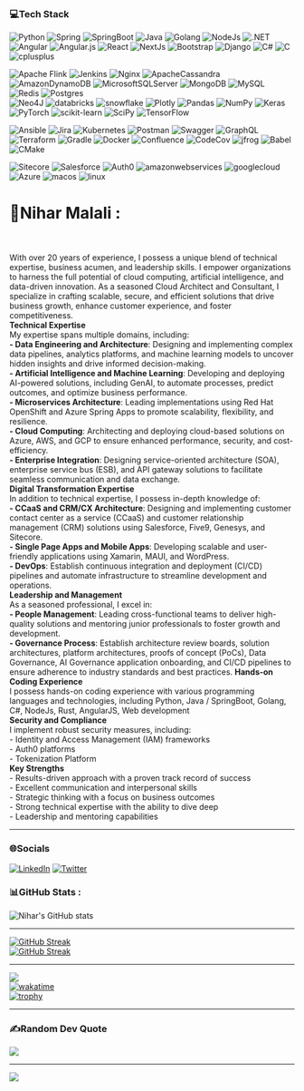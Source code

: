 ### 💻Tech Stack
![Python](https://img.shields.io/badge/python-12344545345345?style=for-the-badge&logo=python&labelColor=black&color=black)
![Spring](https://img.shields.io/badge/spring-12344545345345?style=for-the-badge&logo=spring&labelColor=black&color=black)
![SpringBoot](https://img.shields.io/badge/Springboot-12344545345345?style=for-the-badge&logo=spring-boot&labelColor=black&color=black)
![Java](https://img.shields.io/badge/Java-12344545345345?style=for-the-badge&logo=spring_creators&labelColor=black&color=Red)
![Golang](https://img.shields.io/badge/GOLANG-12344545345345?style=for-the-badge&logo=go&labelColor=black&color=00ADD8)
![NodeJs](https://img.shields.io/badge/Node.js-12344545345345?style=for-the-badge&logo=nodedotjs&labelColor=black&color=5FA04E)
![.NET](https://img.shields.io/badge/dotnet-12344545345345?style=for-the-badge&logo=dotnet&labelColor=black&color=512BD4)
![Angular](https://img.shields.io/badge/angular-%23DD0031.svg?style=for-the-badge&logo=angular&logoColor=black)
![Angular.js](https://img.shields.io/badge/angular.js-%23E23237.svg?style=for-the-badge&logo=angularjs&logoColor=white) 
![React](https://img.shields.io/badge/React-3DD0031.svg?style=for-the-badge&logo=react&logoColor=black)
![NextJs](https://img.shields.io/badge/Nextjs-3DD0031.svg?style=for-the-badge&logo=nextdotjs&logoColor=black) 
![Bootstrap](https://img.shields.io/badge/bootstrap-%23563D7C.svg?style=for-the-badge&logo=bootstrap&logoColor=white) 
![Django](https://img.shields.io/badge/django-%23092E20.svg?style=for-the-badge&logo=django&logoColor=white)
![C#](https://img.shields.io/badge/CSharp-%23FF6F00.svg?style=for-the-badge&logo=sharp&logoColor=white)
![C](https://img.shields.io/badge/C-%23FF6F00.svg?style=for-the-badge&logo=C&logoColor=white)
![cplusplus](https://img.shields.io/badge/C++-%23FF6F00.svg?style=for-the-badge&logo=cplusplus&logoColor=white)

![Apache Flink](https://img.shields.io/badge/Apache%20Flink-E6526F?style=for-the-badge&logo=Apache%20Flink&logoColor=white) 
![Jenkins](https://img.shields.io/badge/jenkins-%232C5263.svg?style=for-the-badge&logo=jenkins&logoColor=white)
![Nginx](https://img.shields.io/badge/nginx-%23009639.svg?style=for-the-badge&logo=nginx&logoColor=white) 
![ApacheCassandra](https://img.shields.io/badge/cassandra-%231287B1.svg?style=for-the-badge&logo=apache-cassandra&logoColor=white) 
![AmazonDynamoDB](https://img.shields.io/badge/Amazon%20DynamoDB-4053D6?style=for-the-badge&logo=Amazon%20DynamoDB&logoColor=white) 
![MicrosoftSQLServer](https://img.shields.io/badge/Microsoft%20SQL%20Sever-CC2927?style=for-the-badge&logo=microsoft%20sql%20server&logoColor=white) 
![MongoDB](https://img.shields.io/badge/MongoDB-%234ea94b.svg?style=for-the-badge&logo=mongodb&logoColor=white) 
![MySQL](https://img.shields.io/badge/mysql-%2300f.svg?style=for-the-badge&logo=mysql&logoColor=white) 
![Redis](https://img.shields.io/badge/redis-%23DD0031.svg?style=for-the-badge&logo=redis&logoColor=white) 
![Postgres](https://img.shields.io/badge/postgres-%23316192.svg?style=for-the-badge&logo=postgresql&logoColor=white) 	
![Neo4J](https://img.shields.io/badge/Neo4j-008CC1?style=for-the-badge&logo=neo4j&logoColor=white)
![databricks](https://img.shields.io/badge/databricks-%23150458.svg?style=for-the-badge&logo=databricks&logoColor=FF3621) 
![snowflake](https://img.shields.io/badge/snowflake-%23150458.svg?style=for-the-badge&logo=snowflake&logoColor=29B5E8) 
![Plotly](https://img.shields.io/badge/Plotly-%233F4F75.svg?style=for-the-badge&logo=plotly&logoColor=white) 
![Pandas](https://img.shields.io/badge/pandas-%23150458.svg?style=for-the-badge&logo=pandas&logoColor=white) 
![NumPy](https://img.shields.io/badge/numpy-%23013243.svg?style=for-the-badge&logo=numpy&logoColor=white) 
![Keras](https://img.shields.io/badge/Keras-%23D00000.svg?style=for-the-badge&logo=Keras&logoColor=white) 
![PyTorch](https://img.shields.io/badge/PyTorch-%23EE4C2C.svg?style=for-the-badge&logo=PyTorch&logoColor=white) 
![scikit-learn](https://img.shields.io/badge/scikit--learn-%23F7931E.svg?style=for-the-badge&logo=scikit-learn&logoColor=white) 
![SciPy](https://img.shields.io/badge/SciPy-%230C55A5.svg?style=for-the-badge&logo=scipy&logoColor=%white) 
![TensorFlow](https://img.shields.io/badge/TensorFlow-%23FF6F00.svg?style=for-the-badge&logo=TensorFlow&logoColor=white)




![Ansible](https://img.shields.io/badge/ansible-%231A1918.svg?style=for-the-badge&logo=ansible&logoColor=white) 
![Jira](https://img.shields.io/badge/jira-%230A0FFF.svg?style=for-the-badge&logo=jira&logoColor=white)
![Kubernetes](https://img.shields.io/badge/kubernetes-%23326ce5.svg?style=for-the-badge&logo=kubernetes&logoColor=white) 
![Postman](https://img.shields.io/badge/Postman-FF6C37?style=for-the-badge&logo=postman&logoColor=white) 
![Swagger](https://img.shields.io/badge/-Swagger-%23Clojure?style=for-the-badge&logo=swagger&logoColor=85EA2D)
![GraphQL](https://img.shields.io/badge/-graphql-%23Clojure?style=for-the-badge&logo=graphql&logoColor=pink) 
![Terraform](https://img.shields.io/badge/terraform-%235835CC.svg?style=for-the-badge&logo=terraform&logoColor=white) 
![Gradle](https://img.shields.io/badge/Gradle-02303A.svg?style=for-the-badge&logo=Gradle&logoColor=white) 
![Docker](https://img.shields.io/badge/docker-%230db7ed.svg?style=for-the-badge&logo=docker&logoColor=white) 
![Confluence](https://img.shields.io/badge/confluence-%23172BF4.svg?style=for-the-badge&logo=confluence&logoColor=white) 
![CodeCov](https://img.shields.io/badge/codecov-%23ff0077.svg?style=for-the-badge&logo=codecov&logoColor=white)
![jfrog](https://img.shields.io/badge/jfrog-%23ff0077.svg?style=for-the-badge&logo=jfrog&logoColor=Green) 
![Babel](https://img.shields.io/badge/Babel-F9DC3e?style=for-the-badge&logo=babel&logoColor=black) 
![CMake](https://img.shields.io/badge/CMake-%23008FBA.svg?style=for-the-badge&logo=cmake&logoColor=white)

![Sitecore](https://img.shields.io/badge/sitecore-12344545345345?style=for-the-badge&logo=sitecore&labelColor=black&color=EB1F1F)
![Salesforce](https://img.shields.io/badge/salesforce-12344545345345?style=for-the-badge&logo=salesforce&labelColor=black&color=00A1E0)
![Auth0](https://img.shields.io/badge/auth0-12344545345345?style=for-the-badge&logo=auth0&labelColor=black&color=EB5424)
![amazonwebservices](https://img.shields.io/badge/AWS-12344545345345?style=for-the-badge&logo=amazonwebservices&labelColor=black&color=black)
![googlecloud](https://img.shields.io/badge/googlecloud-12344545345345?style=for-the-badge&logo=googlecloud&labelColor=black&color=blue)
![Azure](https://img.shields.io/badge/azure-12344545345345?style=for-the-badge&logo=gitforwindows&labelColor=black&color=blue)
![macos](https://img.shields.io/badge/macos-12344545345345?style=for-the-badge&logo=macos&labelColor=black&color=white)
![linux](https://img.shields.io/badge/linux-12344545345345?style=for-the-badge&logo=linux&labelColor=black&color=yellow)


# 💫Nihar Malali :
<br/>​​​​​​​  
With over 20 years of experience, I possess a unique blend of technical expertise, business acumen, and leadership skills. I empower organizations to harness the full potential of cloud computing, artificial intelligence, and data-driven innovation. As a seasoned Cloud Architect and Consultant, I specialize in crafting scalable, secure, and efficient solutions that drive business growth, enhance customer experience, and foster competitiveness.  
**Technical Expertise**  
My expertise spans multiple domains, including:  
**\- Data Engineering and Architecture**: Designing and implementing complex data pipelines, analytics platforms, and machine learning models to uncover hidden insights and drive informed decision-making.  
**\- Artificial Intelligence and Machine Learning**: Developing and deploying AI-powered solutions, including GenAI, to automate processes, predict outcomes, and optimize business performance.  
**\- Microservices Architecture**: Leading implementations using Red Hat OpenShift and Azure Spring Apps to promote scalability, flexibility, and resilience.  
**\- Cloud Computing**: Architecting and deploying cloud-based solutions on Azure, AWS, and GCP to ensure enhanced performance, security, and cost-efficiency.  
**\- Enterprise Integration**: Designing service-oriented architecture (SOA), enterprise service bus (ESB), and API gateway solutions to facilitate seamless communication and data exchange.  
**Digital Transformation Expertise**  
In addition to technical expertise, I possess in-depth knowledge of:  
**\- CCaaS and CRM/CX Architecture**: Designing and implementing customer contact center as a service (CCaaS) and customer relationship management (CRM) solutions using Salesforce, Five9, Genesys, and Sitecore.  
**\- Single Page Apps and Mobile Apps**: Developing scalable and user-friendly applications using Xamarin, MAUI, and WordPress.  
**\- DevOps**: Establish continuous integration and deployment (CI/CD) pipelines and automate infrastructure to streamline development and operations.  
**Leadership and Management**  
As a seasoned professional, I excel in:  
**\- People Management**: Leading cross-functional teams to deliver high-quality solutions and mentoring junior professionals to foster growth and development.  
**\- Governance Process**: Establish architecture review boards, solution architectures, platform architectures, proofs of concept (PoCs), Data Governance, AI Governance application onboarding, and CI/CD pipelines to ensure adherence to industry standards and best practices.
**Hands-on Coding Experience**  
I possess hands-on coding experience with various programming languages and technologies, including Python, Java / SpringBoot, Golang, C#, NodeJs, Rust, AngularJS, Web development  
**Security and Compliance**  
I implement robust security measures, including:  
\- Identity and Access Management (IAM) frameworks  
\- Auth0 platforms  
\- Tokenization Platform  
**Key Strengths**  
\- Results-driven approach with a proven track record of success  
\- Excellent communication and interpersonal skills  
\- Strategic thinking with a focus on business outcomes  
\- Strong technical expertise with the ability to dive deep  
\- Leadership and mentoring capabilities
<hr/>

### 🌐Socials
[![LinkedIn](https://img.shields.io/badge/LinkedIn-%230077B5.svg?logo=linkedin&logoColor=white)](https://www.linkedin.com/in/niharmalali/) [![Twitter](https://img.shields.io/badge/Twitter-%231DA1F2.svg?logo=Twitter&logoColor=white)](https://twitter.com/@blitznihar) 



### 📊GitHub Stats :
![Nihar's GitHub stats](https://github-readme-stats.vercel.app/api?username=blitznihar&show_icons=true&theme=gruvbox&include_all_commits=true&count_private=true&show=reviews,prs_merged_percentage&hide=contribs)<br/><hr/>
[![GitHub Streak](https://github-readme-streak-stats-8zl5u92bu-blitznihars-projects.vercel.app?user=blitznihar&theme=dark)](https://github-readme-streak-stats-8zl5u92bu-blitznihars-projects.vercel.app?user=blitznihar&theme=dark)<br/>
[![GitHub Streak](https://streak-stats.demolab.com?user=blitznihar&theme=dark&mode=weekly)](https://streak-stats.demolab.com?user=blitznihar&theme=dark&mode=weekly)<br/><hr/>
![](https://github-readme-stats.vercel.app/api/top-langs/?username=blitznihar&theme=radical&hide_border=false&include_all_commits=false&count_private=false&layout=compact)<br/>
[![wakatime](https://wakatime.com/badge/user/fbb75a1c-1ac7-420c-8e72-b1969831877b/project/7e2667af-e6b1-41bc-8899-8c5f20c95071.svg)](https://wakatime.com/badge/user/fbb75a1c-1ac7-420c-8e72-b1969831877b/project/7e2667af-e6b1-41bc-8899-8c5f20c95071)<br/>
[![trophy](https://github-profile-trophy.vercel.app/?username=blitznihar)](https://github.com/blitznihar/github-profile-trophy)

---

### ✍️Random Dev Quote
![](https://quotes-github-readme.vercel.app/api?type=horizontal&theme=dark)

---
[![](https://visitcount.itsvg.in/api?id=blitznihar&icon=0&color=0)](https://visitcount.itsvg.in)
